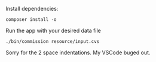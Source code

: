 
Install dependencies:

```
composer install -o

```

Run the app with your desired data file
```
./bin/commission resource/input.cvs
```
Sorry for the 2 space indentations. My VSCode buged out.
